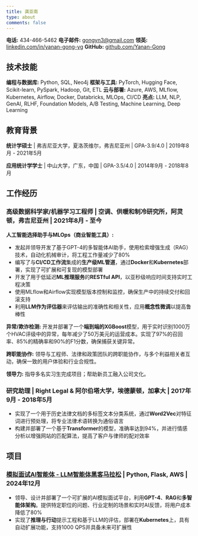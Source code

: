 ```yaml
---
title: 龚亚南
type: about
comments: false
---
```


**电话:** 434-466-5462
**电子邮件:** gongyn3@gmail.com
**领英:** [linkedin.com/in/yanan-gong-yg](https://www.linkedin.com/in/yanan-gong-yg/)
**GitHub:** [github.com/Yanan-Gong](https://github.com/Yanan-Gong)

## 技术技能

**编程与数据库:** Python, SQL, Neo4j
**框架与工具:** PyTorch, Hugging Face, Scikit-learn, PySpark, Hadoop, Git, ETL
**云与部署:** Azure, AWS, MLflow, Kubernetes, Airflow, Docker, Databricks, MLOps, CI/CD
**亮点:** LLM, NLP, GenAI, RLHF, Foundation Models, A/B Testing, Machine Learning, Deep Learning

## 教育背景

**统计学硕士** | 弗吉尼亚大学，夏洛茨维尔，弗吉尼亚州 | GPA-3.9/4.0 | 2019年8月 - 2021年5月

**应用统计学学士** | 中山大学，广东，中国 | GPA-3.5/4.0 | 2014年9月 - 2018年8月

## 工作经历

### 高级数据科学家/机器学习工程师 | 空调、供暖和制冷研究所，阿灵顿，弗吉尼亚州 | 2021年8月 - 至今

**人工智能选择助手与MLOps（商业智能工具）:**
- 发起并领导开发了基于GPT-4的多智能体AI助手，使用检索增强生成（RAG）技术，自动化机械审计，将工程工作量减少了80%
- 编写了与**CI/CD工作流**集成的**生产级ML管道**，通过**Docker**和**Kubernetes**部署，实现了可扩展和可复现的模型部署
- 开发了用于低延迟**ML推理服务**的**RESTful API**，以亚秒级响应时间支持实时工程决策
- 使用MLflow和Airflow实现模型版本控制和监控，确保生产中的持续交付和回滚支持
- 利用**LLM作为评估器**来评估输出的准确性和相关性，应用**概念性微调**以提高鲁棒性

**异常/欺诈检测:** 开发并部署了一个**端到端的XGBoost**模型，用于实时识别1000万个HVAC评级中的异常，每年减少了50万美元的运营成本。实现了97%的召回率、85%的精确率和90%的F1分数，确保捕获关键异常。

**跨职能协作:** 领导与工程师、法律和政策团队的跨职能协作，与多个利益相关者互动，确保一致的用户体验和行业合规性。

**领导力:** 指导多名实习生完成项目；帮助新员工融入公司文化。

### 研究助理 | Right Legal & 阿尔伯塔大学，埃德蒙顿，加拿大 | 2017年9月 - 2018年5月

- 实现了一个用于历史法律文档的多标签文本分类系统，通过**Word2Vec**对特征词进行预处理，将专业法律术语转换为通俗语言
- 构建并部署了一个基于**Transformer**的模型，准确率达到94%，并进行情感分析以增强网站的匹配算法，提高了客户与律师的配对效率

## 项目

### [模拟面试AI智能体 - LLM智能体黑客马拉松](https://github.com/Yanan-Gong/LLMisses-mock-interveiw-agent) | Python, Flask, AWS | 2024年12月

- 领导、设计并部署了一个可扩展的AI模拟面试平台，利用**GPT-4**、**RAG**和**多智能体架构**。提供特定职位的问题、行业定制的场景和实时AI反馈，将用户成本降低了80%
- 实现了**推理与行动**提示工程和基于LLM的评估，部署在**Kubernetes**上，具有自动扩展功能，支持1000 QPS并具备未来可扩展性